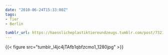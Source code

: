 ```yaml
---
date: "2010-06-24T15:33:00Z"
tags:
- Tier
- Berlin

tumblr_url: https://haesslicheplastiktiereundzeugs.tumblr.com/post/732100660
---
```

{{< figure src="tumblr_l4jc4jTAfb1qbfzcmo1_1280jpg" >}} 

